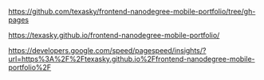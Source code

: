 https://github.com/texasky/frontend-nanodegree-mobile-portfolio/tree/gh-pages

https://texasky.github.io/frontend-nanodegree-mobile-portfolio/

https://developers.google.com/speed/pagespeed/insights/?url=https%3A%2F%2Ftexasky.github.io%2Ffrontend-nanodegree-mobile-portfolio%2F